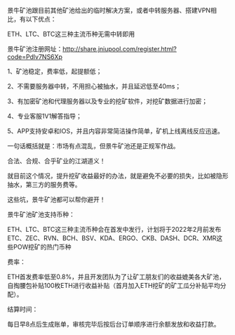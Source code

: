 景牛矿池跟目前其他矿池给出的临时解决方案，或者中转服务器、搭建VPN相比，有以下优点：

ETH、LTC、BTC这三种主流币种无需中转即用

景牛矿池注册网址：http://share.jniupool.com/register.html?code=Pdlv7NS6Xp


1、矿池稳定，费率低，起提额低；


2、不需要服务器中转，不用担心被抽水，并且延迟低至40ms；


3、有加密矿池和代理服务器以及专业的挖矿软件，对挖矿数据进行加密；


4、专业客服1V1解答指导；


5、APP支持安卓和IOS，并且内容非常简洁操作简单，矿机上线离线反应迅速。


一句话概括就是：市场有点混乱，但景牛矿池还是正规军作战。


合法、合规、合乎矿业的江湖道义！


就目前这个情况，提升挖矿收益最好的办法，就是避免不必要的损失，比如被隐形抽水，第三方的服务费等。


这些坑，景牛矿池都可以帮你避开！


景牛矿池矿池支持币种：

ETH、LTC、BTC这三种主流币种会在首发中发行，计划将于2022年2月前发布ETC、ZEC、RVN、BCH、BSV、KDA、ERGO、CKB、DASH、DCR、XMR这些POW挖矿的热门币种


费率：

ETH首发费率低至0.8%，并且开发团队为了让矿工朋友们的收益媲美各大矿池，自掏腰包补贴100枚ETH进行收益补贴（首月加入ETH挖矿的矿工瓜分补贴平均分配）。


结算时间：

每日早8点后生成账单，审核完毕后按后台订单顺序进行余额发放和收益打款。
